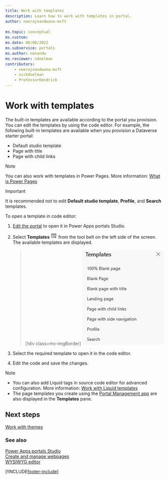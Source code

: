 ```yaml
---
title: Work with templates
description: Learn how to work with templates in portal.
author: neerajnandwana-msft

ms.topic: conceptual
ms.custom: 
ms.date: 06/08/2022
ms.subservice: portals
ms.author: nenandw
ms.reviewer: ndoelman
contributors:
    - neerajnandwana-msft
    - nickdoelman
    - ProfessorKendrick
---
```


# Work with templates

The built-in templates are available according to the portal you provision. You can edit the templates by using the code editor. For example, the following built-in templates are available when you provision a Dataverse starter portal:

- Default studio template
- Page with title
- Page with child links

> [!NOTE] 
> You can also work with templates in Power Pages. More information: [What is Power Pages](/power-pages/introduction)

> [!IMPORTANT]
> It is recommended not to edit **Default studio template**, **Profile**, and **Search** templates.

To open a template in code editor:

1.  [Edit the portal](manage-existing-portals.md#edit) to open it in Power Apps portals Studio.  

2.  Select **Templates** ![templates icon.](media/templates-icon.png "Templates icon") from the tool belt on the left side of the screen. The available templates are displayed.  

    > [!div class=mx-imgBorder]
    > ![templates pane.](media/templates-pane.png "Templates pane")  

3.  Select the required template to open it in the code editor.

4.  Edit the code and save the changes.

> [!NOTE]
> - You can also add Liquid tags in source code editor for advanced configuration. More information: [Work with Liquid templates](liquid/liquid-overview.md)
> - The page templates you create using the [Portal Management app](configure/configure-portal.md) are also displayed in the **Templates** pane.

## Next steps

[Work with themes](theme-overview.md)

### See also

[Power Apps portals Studio](portal-designer-anatomy.md) <br>
[Create and manage webpages](create-manage-webpages.md) <br>
[WYSIWYG editor](compose-page.md)


[!INCLUDE[footer-include](../../includes/footer-banner.md)]
